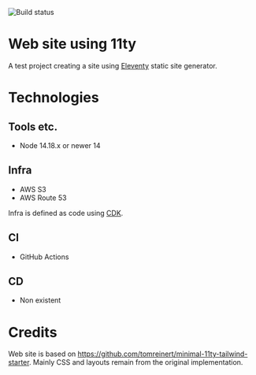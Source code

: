 ![Build status](https://github.com/pelaakso/www2-eleventy/actions/workflows/build-non-production.yml/badge.svg?branch=main)

# Web site using 11ty

A test project creating a site using [Eleventy](https://www.11ty.dev/) static site generator.

# Technologies

## Tools etc.

* Node 14.18.x or newer 14

## Infra

* AWS S3
* AWS Route 53

Infra is defined as code using [CDK](https://docs.aws.amazon.com/cdk/index.html).

## CI

* GitHub Actions

## CD

* Non existent

# Credits

Web site is based on https://github.com/tomreinert/minimal-11ty-tailwind-starter.
Mainly CSS and layouts remain from the original implementation.
